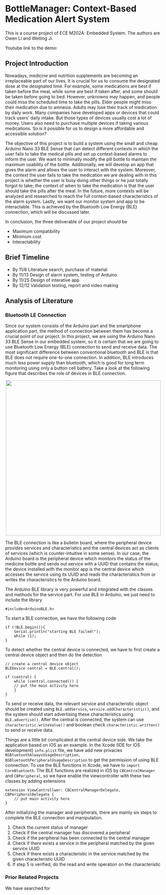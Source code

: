 # BottleManager: Context-Based Medication Alert System
This is a course project of ECE M202A: Embedded System. The authors are Owen Li and Weiting Ji.

Youtube link to the demo: 

## Project Introduction
Nowadays, medicine and nutrition supplements are becoming an irreplaceable part of our lives. It is crucial for us to consume the designated dose at the designated time. For example, some medications are best if taken before the meal, while some are best if taken after, and some should be taken before going to bed. However, unknowns may happen, and people could miss the scheduled time to take the pills. Elder people might miss their medication due to amnesia. Adults may lose their track of medication by daily work. Many companies have developed apps or devices that could track users’ daily intake. But those types of devices usually cost a lot of money. Users also need to purchase multiple devices if taking various medications. So is it possible for us to design a more affordable and accessible solution? 

The objective of this project is to build a system using the small and cheap Arduino Nano 33 BLE Sense that can detect different contexts in which the user fails to take the medical pills and set up context-based alarms to inform the user. We want to minimally modify the pill bottle to maintain the maximum usability of the bottle. Additionally, we will develop an app that gives the alarm and allows the user to interact with the system. Moreover, the context the user fails to take the medication we are dealing with in this project is whether the user is busy doing other things or he just totally forgot to take; the context of when to take the medication is that the user should take the pills after the meal. In the future, more contexts will be analyzed and researched to reach the full context-based characteristics of the alarm system. Lastly, we want our monitor system and app to be interactable. This is achieved by the Bluetooth Low Energy (BLE) connection, which will be discussed later.

In conclusion, the three deliverable of our project should be
* Maximum compatibility
* Minimum cost
* Interactability

## Brief Timeline
* By 11/6 Literature search, purchase of material
* By 11/13 Design of alarm system, testing of Arduino
* By 11/25 Design of interative app
* By 12/12 Validation testing, report and video making

## Analysis of Literature
### Bluetooth LE Connection
Since our system consists of the Arduino part and the smartphone application part, the method of connection between them has become a crucial point of our project. In this project, we are using the Arduino Nano 33 BLE Sense in our embedded system, so it is certain that we are going to use Bluetooth Low Energy (BLE) connection to send and receive data. The most significant difference between conventional bluetooth and BLE is that BLE does not require one-to-one connection. In addition, BLE introduces much less power supply than bluetooth, which is good for long term monitoring using only a button cell battery. Take a look at the following figure that describes the role of devices in BLE connection.

<p align="center">
  <img src="https://www.arduino.cc/en/uploads/Reference/ble-bulletin-board-model.png" width="500" align="center"/>
</p>

The BLE connection is like a bulletin board, where the peripheral device provides services and characteristics and the central devices act as clients of services (which is counter-intuitive in some sense). In our case, the Arduino board is the peripheral device which monitors the status of the medicine bottle and sends out service with a UUID that contains the status; the device installed with the monitor app is the central device which accesses the service using its UUID and reads the characteristics from or writes the characteristics to the Arduino board. 

The Arduino BLE library is very powerful and integrated with the classes and methods for the service part. For use BLE in Arduino, we just need to include the library
```
#include<ArduinoBLE.h>
```
To start a BLE connection, we have the following code
```
if (!BLE.begin()){
    Serial.println("starting BLE failed!");
    while (1);
}
```
To detect whether the central device is connected, we have to first create a central device object and then do the detection
```
// create a central device object
BLEDevice central = BLE.central();

if (central) {
    while (central.connected()) {
	// put the main activity here
    }
}
```
To send or receive data, the relevant service and characteristic object should be created using ```BLE.addService```, ```service.addCharacteristic()```, and the system should start advertising these characteristics using ```BLE.advertise()```. After the central is connected, the system can use ```characteristic.writeValue()``` and boolean check ```characteristic.written()``` to send or receive data. 

Things are a little bit complicated at the central device side. We take the application based on iOS as an example. In the Xcode (IDE for iOS development) ```info.plist``` file, we have add new privacies ```NSBluetoothAlwaysUsageDescription, NSBluetoothPeripheralUsageDescription``` to get the permission of using BLE connection. To use the BLE functions in Xcode, we have to ```import CoreBluetooth```. The BLE functions are realized in iOS by ```CBCentralManager``` and ```CBPeripheral```, so we have enable the viewcontroller with these two classes by adding extensions
```
extension ViewControllwer: CBCentralManagerDelegate, CBPeripheralDelegate {
    // put main activity here
}
```
After initializing the manager and peripherals, there are mainly six steps to complete the BLE connection and manipulation.
1. Check the current status of manager
2. Check if the central manager has discovered a peripheral
3. Check if the peripheral has been connected to the central manager
4. Check if there exists a service in the peripheral matched by the given service UUID
5. Check if there exists a characteristic in the service matched by the given characteristic UUID
6. If step 5 is verified, do the read and write operation on the characteristic

### Prior Related Projects
We have searched for 




